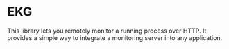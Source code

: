 # EKG

This library lets you remotely monitor a running process over HTTP. It provides
a simple way to integrate a monitoring server into any application.
